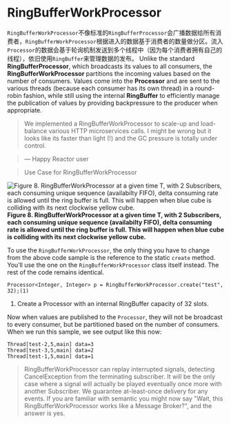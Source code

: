 # RingBufferWorkProcessor

`RingBufferWorkProcessor`不像标准的`RingBufferProcessor`会广播数据给所有消费者，`RingBufferWorkProcessor`根据进入的数据基于消费者的数量做分区。流入`Processor`的数据会基于轮询机制发送到多个线程中（因为每个消费者拥有自己的线程），依旧使用`RingBuffer`来管理数据的发布。
Unlike the standard **RingBufferProcessor**, which broadcasts its values to all consumers, the **RingBufferWorkProcessor** partitions the incoming values based on the number of consumers. Values come into the **Processor** and are sent to the various threads (because each consumer has its own thread) in a round-robin fashion, while still using the internal **RingBuffer** to efficiently manage the publication of values by providing backpressure to the producer when appropriate.

> We implemented a RingBufferWorkProcessor to scale-up and load-balance various HTTP microservices calls. I might be wrong but it looks like its faster than light (!) and the GC pressure is totally under control.

> — Happy Reactor user

> Use Case for RingBufferWorkProcessor

![Figure 8. RingBufferWorkProcessor at a given time T, with 2 Subscribers, each consuming unique sequence (availabilty FIFO), delta consuming rate is allowed until the ring buffer is full. This will happen when blue cube is colliding with its next clockwise yellow cube.](http://projectreactor.io/docs/reference/images/RBWP.png)
**Figure 8. RingBufferWorkProcessor at a given time T, with 2 Subscribers, each consuming unique sequence (availabilty FIFO), delta consuming rate is allowed until the ring buffer is full. This will happen when blue cube is colliding with its next clockwise yellow cube.**

To use the `RingBufferWorkProcessor`, the only thing you have to change from the above code sample is the reference to the static `create` method. You’ll use the one on the `RingBufferWorkProcessor` class itself instead. The rest of the code remains identical.

```
Processor<Integer, Integer> p = RingBufferWorkProcessor.create("test", 32);(1)
```
1. Create a Processor with an internal RingBuffer capacity of 32 slots.

Now when values are published to the `Processor`, they will not be broadcast to every consumer, but be partitioned based on the number of consumers. When we run this sample, we see output like this now:

```
Thread[test-2,5,main] data=3
Thread[test-3,5,main] data=2
Thread[test-1,5,main] data=1
```

> RingBufferWorkProcessor can replay interrupted signals, detecting CancelException from the terminating subscriber. It will be the only case where a signal will actually be played eventually once more with another Subscriber. We guarantee at-least-once delivery for any events. If you are familiar with semantic you might now say "Wait, this RingBufferWorkProcessor works like a Message Broker?", and the answer is yes.
